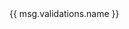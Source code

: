 <div *ngIf="submitted && f.get('name')?.errors" class="alert alert-danger">
  <div *ngIf="submitted && f.get('name')?.errors?.required">
    {{ msg.validations.name }}
  </div>
</div>
